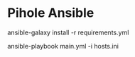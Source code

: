 # Pihole Ansible
ansible-galaxy install -r requirements.yml

ansible-playbook main.yml -i hosts.ini

